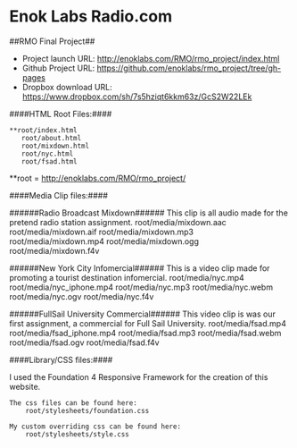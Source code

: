 Enok Labs Radio.com
===========

##RMO Final Project##

* Project launch URL: http://enoklabs.com/RMO/rmo_project/index.html
* Github Project URL: https://github.com/enoklabs/rmo_project/tree/gh-pages
* Dropbox download URL: https://www.dropbox.com/sh/7s5hziqt6kkm63z/GcS2W22LEk


####HTML Root Files:####
  
	**root/index.html
	   root/about.html
	   root/mixdown.html
	   root/nyc.html
	   root/fsad.html
	   
**root = http://enoklabs.com/RMO/rmo_project/

####Media Clip files:####
	
######Radio Broadcast Mixdown######
	This clip is all audio made for the pretend radio station assignment.
		root/media/mixdown.aac
		root/media/mixdown.aif
		root/media/mixdown.mp3
		root/media/mixdown.mp4
		root/media/mixdown.ogg
		root/media/mixdown.f4v

######New York City Infomercial######
	This is a video clip made for promoting a tourist destination infomercial.
		root/media/nyc.mp4
		root/media/nyc_iphone.mp4
		root/media/nyc.mp3
		root/media/nyc.webm
		root/media/nyc.ogv
		root/media/nyc.f4v


######FullSail University Commercial######
	This video clip is was our first assignment, a commercial for Full Sail University.
		root/media/fsad.mp4
		root/media/fsad_iphone.mp4
		root/media/fsad.mp3
		root/media/fsad.webm
		root/media/fsad.ogv
		root/media/fsad.f4v


####Library/CSS files:####

I used the Foundation 4 Responsive Framework for the creation of this website.

	The css files can be found here:
		root/stylesheets/foundation.css

	My custom overriding css can be found here:
		root/stylesheets/style.css

